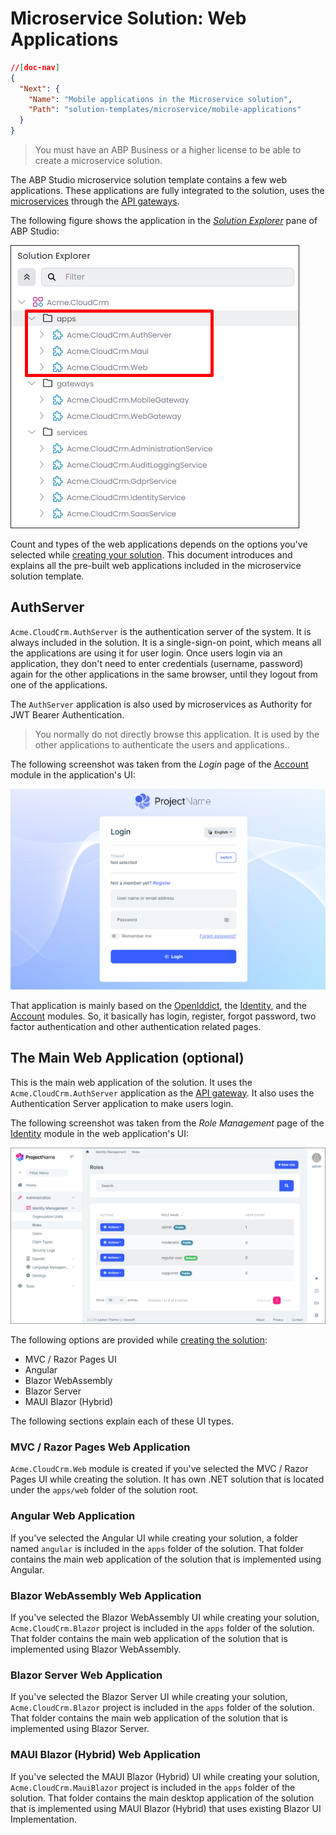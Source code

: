 # Microservice Solution: Web Applications

````json
//[doc-nav]
{
  "Next": {
    "Name": "Mobile applications in the Microservice solution",
    "Path": "solution-templates/microservice/mobile-applications"
  }
}
````

> You must have an ABP Business or a higher license to be able to create a microservice solution.

The ABP Studio microservice solution template contains a few web applications. These applications are fully integrated to the solution, uses the [microservices](microservices.md) through the [API gateways](api-gateways.md). 

The following figure shows the application in the *[Solution Explorer](../../studio/solution-explorer.md)* pane of ABP Studio:

![applications-in-microservice-solution](images/applications-in-microservice-solution.png)



Count and types of the web applications depends on the options you've selected while [creating your solution](../../get-started/microservice.md). This document introduces and explains all the pre-built web applications included in the microservice solution template. 

## AuthServer

`Acme.CloudCrm.AuthServer` is the authentication server of the system. It is always included in the solution. It is a single-sign-on point, which means all the applications are using it for user login. Once users login via an application, they don't need to enter credentials (username, password) again for the other applications in the same browser, until they logout from one of the applications.

The `AuthServer` application is also used by microservices as Authority for JWT Bearer Authentication.

> You normally do not directly browse this application. It is used by the other applications to authenticate the users and applications..

The following screenshot was taken from the *Login* page of the [Account](../../modules/account.md) module in the application's UI:

![authserver-login-page](images/authserver-login-page.png)

That application is mainly based on the [OpenIddict](../../modules/openiddict.md), the [Identity](../../modules/identity.md), and the [Account](../../modules/account.md) modules. So, it basically has login, register, forgot password, two factor authentication and other authentication related pages.

## The Main Web Application (optional)

This is the main web application of the solution. It uses the `Acme.CloudCrm.AuthServer` application as the [API gateway](api-gateways.md). It also uses the Authentication Server application to make users login.

The following screenshot was taken from the *Role Management* page of the [Identity](../../modules/identity.md) module in the web application's UI:

![web-application-ui](images/web-application-ui.png)

The following options are provided while [creating the solution](../../get-started/microservice.md):

* MVC / Razor Pages UI
* Angular
* Blazor WebAssembly
* Blazor Server
* MAUI Blazor (Hybrid)

The following sections explain each of these UI types.

### MVC / Razor Pages Web Application

`Acme.CloudCrm.Web` module is created if you've selected the MVC / Razor Pages UI while creating the solution. It has own .NET solution that is located under the `apps/web` folder of the solution root.

### Angular Web Application

If you've selected the Angular UI while creating your solution, a folder named `angular` is included in the `apps` folder of the solution. That folder contains the main web application of the solution that is implemented using Angular.

### Blazor WebAssembly Web Application

If you've selected the Blazor WebAssembly UI while creating your solution, `Acme.CloudCrm.Blazor` project is included in the `apps` folder of the solution. That folder contains the main web application of the solution that is implemented using Blazor WebAssembly.

### Blazor Server Web Application

If you've selected the Blazor Server UI while creating your solution, `Acme.CloudCrm.Blazor` project is included in the `apps` folder of the solution. That folder contains the main web application of the solution that is implemented using Blazor Server.

### MAUI Blazor (Hybrid) Web Application

If you've selected the MAUI Blazor (Hybrid) UI while creating your solution, `Acme.CloudCrm.MauiBlazor` project is included in the `apps` folder of the solution. That folder contains the main desktop application of the solution that is implemented using MAUI Blazor (Hybrid) that uses existing Blazor UI Implementation.
